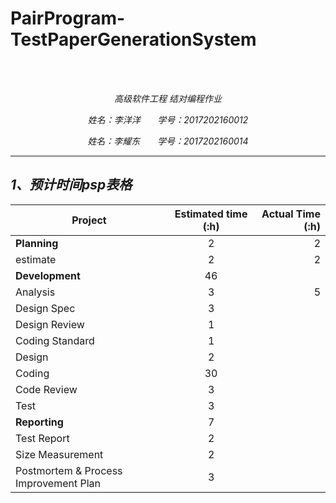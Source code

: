 # PairProgram-TestPaperGenerationSystem
<br/>
&nbsp;&nbsp;&nbsp;&nbsp;&nbsp;&nbsp;&nbsp;&nbsp;
<p align="center"><em>高级软件工程 结对编程作业<em/></p>
<p align="center">姓名：李洋洋 &nbsp;&nbsp;&nbsp;&nbsp;&nbsp;&nbsp;学号：2017202160012</p>
<p align="center">姓名：李耀东 &nbsp;&nbsp;&nbsp;&nbsp;&nbsp;&nbsp;学号：2017202160014</p>

---

## 1、预计时间psp表格   
|Project| Estimated time (:h)|Actual Time (:h)|
| - | :-: |-: |
| __Planning__ | 2|  2|
|estimate| 2| 2|
| __Development__|46 ||
|  Analysis |3 |5 |
| Design Spec|3 | |
| Design Review| 1| |
| Coding Standard|1 | |
|Design |2 | |
|Coding |30 | |
|Code Review |3 | |
|Test| 3| |
|__Reporting__ | 7| |
| Test Report|2 | |
|Size Measurement |2 | |
|Postmortem & Process Improvement Plan| 3| |
